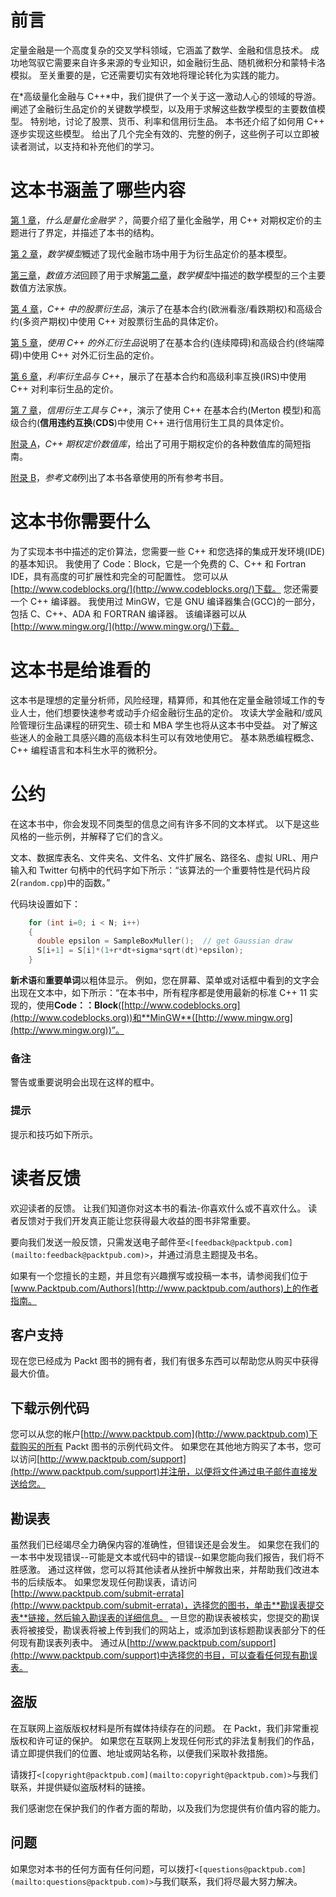 # 前言

定量金融是一个高度复杂的交叉学科领域，它涵盖了数学、金融和信息技术。 成功地驾驭它需要来自许多来源的专业知识，如金融衍生品、随机微积分和蒙特卡洛模拟。 至关重要的是，它还需要切实有效地将理论转化为实践的能力。

在*高级量化金融与 C++*中，我们提供了一个关于这一激动人心的领域的导游。 阐述了金融衍生品定价的关键数学模型，以及用于求解这些数学模型的主要数值模型。 特别地，讨论了股票、货币、利率和信用衍生品。 本书还介绍了如何用 C++ 逐步实现这些模型。 给出了几个完全有效的、完整的例子，这些例子可以立即被读者测试，以支持和补充他们的学习。

# 这本书涵盖了哪些内容

[第 1 章](1.html#DB7S2-f9cfc61bea324a5db85ec5ea1673cdfd "Chapter 1. What is Quantitative Finance?")，*什么是量化金融学？*，简要介绍了量化金融学，用 C++ 对期权定价的主题进行了界定，并描述了本书的结构。

[第 2 章](2.html#I3QM2-f9cfc61bea324a5db85ec5ea1673cdfd "Chapter 2. Mathematical Models")，*数学模型*概述了现代金融市场中用于为衍生品定价的基本模型。

[第三章](3.html#MSDG2-f9cfc61bea324a5db85ec5ea1673cdfd "Chapter 3. Numerical Methods")，*数值方法*回顾了用于求解[第二章](2.html#I3QM2-f9cfc61bea324a5db85ec5ea1673cdfd "Chapter 2. Mathematical Models")，*数学模型*中描述的数学模型的三个主要数值方法家族。

[第 4 章](4.html#QMFO2-f9cfc61bea324a5db85ec5ea1673cdfd "Chapter 4. Equity Derivatives in C++")，*C++ 中的股票衍生品*，演示了在基本合约(欧洲看涨/看跌期权)和高级合约(多资产期权)中使用 C++ 对股票衍生品的具体定价。

[第 5 章](5.html#TI1E2-f9cfc61bea324a5db85ec5ea1673cdfd "Chapter 5. Foreign Exchange Derivatives with C++")，*使用 C++ 的外汇衍生品*说明了在基本合约(连续障碍)和高级合约(终端障碍)中使用 C++ 对外汇衍生品的定价。

[第 6 章](6.html#10DJ42-f9cfc61bea324a5db85ec5ea1673cdfd "Chapter 6. Interest Rate Derivatives with C++")，*利率衍生品与 C++*，展示了在基本合约和高级利率互换(IRS)中使用 C++ 对利率衍生品的定价。

[第 7 章](7.html#1394Q2-f9cfc61bea324a5db85ec5ea1673cdfd "Chapter 7. Credit Derivatives with C++")，*信用衍生工具与 C++*，演示了使用 C++ 在基本合约(Merton 模型)和高级合约(**信用违约互换**(**CDS**)中使用 C++ 进行信用衍生工具的具体定价。

[附录 A](8.html#164MG1-f9cfc61bea324a5db85ec5ea1673cdfd "Appendix A. C++ Numerical Libraries for Option Pricing")，*C++ 期权定价数值库*，给出了可用于期权定价的各种数值库的简短指南。

[附录 B](9.html#1AT9A1-f9cfc61bea324a5db85ec5ea1673cdfd "Appendix B. References")，*参考文献*列出了本书各章使用的所有参考书目。

# 这本书你需要什么

为了实现本书中描述的定价算法，您需要一些 C++ 和您选择的集成开发环境(IDE)的基本知识。 我使用了 Code：Block，它是一个免费的 C、C++ 和 Fortran IDE，具有高度的可扩展性和完全的可配置性。 您可以从[http://www.codeblocks.org/](http://www.codeblocks.org/)下载。 您还需要一个 C++ 编译器。 我使用过 MinGW，它是 GNU 编译器集合(GCC)的一部分，包括 C、C++、ADA 和 FORTRAN 编译器。 该编译器可以从[http://www.mingw.org/](http://www.mingw.org/)下载。

# 这本书是给谁看的

这本书是理想的定量分析师，风险经理，精算师，和其他在定量金融领域工作的专业人士，他们想要快速参考或动手介绍金融衍生品的定价。 攻读大学金融和/或风险管理衍生品课程的研究生、硕士和 MBA 学生也将从这本书中受益。 对了解这些迷人的金融工具感兴趣的高级本科生可以有效地使用它。 基本熟悉编程概念、C++ 编程语言和本科生水平的微积分。

# 公约

在这本书中，你会发现不同类型的信息之间有许多不同的文本样式。 以下是这些风格的一些示例，并解释了它们的含义。

文本、数据库表名、文件夹名、文件名、文件扩展名、路径名、虚拟 URL、用户输入和 Twitter 句柄中的代码字如下所示：“该算法的一个重要特性是代码片段 2(`random.cpp`)中的函数。”

代码块设置如下：

```cpp
    for (int i=0; i < N; i++)
    {
      double epsilon = SampleBoxMuller();  // get Gaussian draw
      S[i+1] = S[i]*(1+r*dt+sigma*sqrt(dt)*epsilon);
    }
```

**新术语**和**重要单词**以粗体显示。 例如，您在屏幕、菜单或对话框中看到的文字会出现在文本中，如下所示：“在本书中，所有程序都是使用最新的标准 C++ 11 实现的，使用**Code：：Block**([http://www.codeblocks.org](http://www.codeblocks.org))和**MinGW**([http://www.mingw.org](http://www.mingw.org))”。

### 备注

警告或重要说明会出现在这样的框中。

### 提示

提示和技巧如下所示。

# 读者反馈

欢迎读者的反馈。 让我们知道你对这本书的看法-你喜欢什么或不喜欢什么。 读者反馈对于我们开发真正能让您获得最大收益的图书非常重要。

要向我们发送一般反馈，只需发送电子邮件至`<[feedback@packtpub.com](mailto:feedback@packtpub.com)>`，并通过消息主题提及书名。

如果有一个您擅长的主题，并且您有兴趣撰写或投稿一本书，请参阅我们位于[www.Packtpub.com/Authors](http://www.packtpub.com/authors)上的作者指南。

## 客户支持

现在您已经成为 Packt 图书的拥有者，我们有很多东西可以帮助您从购买中获得最大价值。

## 下载示例代码

您可以从您的帐户[http://www.packtpub.com](http://www.packtpub.com)下载购买的所有 Packt 图书的示例代码文件。 如果您在其他地方购买了本书，您可以访问[http://www.packtpub.com/support](http://www.packtpub.com/support)并注册，以便将文件通过电子邮件直接发送给您。

## 勘误表

虽然我们已经竭尽全力确保内容的准确性，但错误还是会发生。 如果您在我们的一本书中发现错误--可能是文本或代码中的错误--如果您能向我们报告，我们将不胜感激。 通过这样做，您可以将其他读者从挫折中解救出来，并帮助我们改进本书的后续版本。 如果您发现任何勘误表，请访问[http://www.packtpub.com/submit-errata](http://www.packtpub.com/submit-errata)，选择您的图书，单击**勘误表提交表**链接，然后输入勘误表的详细信息。 一旦您的勘误表被核实，您提交的勘误表将被接受，勘误表将被上传到我们的网站上，或添加到该标题勘误表部分下的任何现有勘误表列表中。 通过从[http://www.packtpub.com/support](http://www.packtpub.com/support)中选择您的书目，可以查看任何现有勘误表。

## 盗版

在互联网上盗版版权材料是所有媒体持续存在的问题。 在 Packt，我们非常重视版权和许可证的保护。 如果您在互联网上发现任何形式的非法复制我们的作品，请立即提供我们的位置、地址或网站名称，以便我们采取补救措施。

请拨打`<[copyright@packtpub.com](mailto:copyright@packtpub.com)>`与我们联系，并提供疑似盗版材料的链接。

我们感谢您在保护我们的作者方面的帮助，以及我们为您提供有价值内容的能力。

## 问题

如果您对本书的任何方面有任何问题，可以拨打`<[questions@packtpub.com](mailto:questions@packtpub.com)>`与我们联系，我们将尽最大努力解决。
